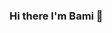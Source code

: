 ### Hi there I'm Bami 👋

<!--
**Bamii1/bamii1** is a ✨ _special_ ✨ repository because its `README.md` (this file) appears on your GitHub profile.

Here are some ideas to get you started:

- 🔭 I’m currently working in data engineering 
- 🌱 I’m currently learning KDB + 
- 👯 I’m looking to collaborate on exciting new projects 
- 🤔 I’m looking for help with ...
- 💬 Ask me about ...
- 📫 How to reach me: ...
- 😄 Pronouns: he/him
- ⚡ Fun fact: ...
-->
